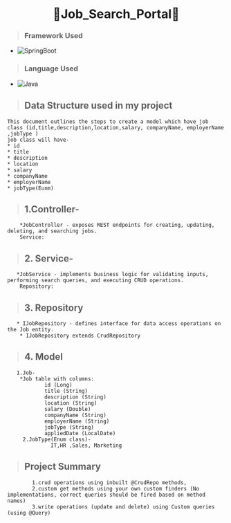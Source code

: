 
<h1 align="center"> 👤Job_Search_Portal🎉</h1>

>### Framework Used 
 * ![SpringBoot](https://img.shields.io/badge/SpringBoot-White?style=flat&logoColor=Blue)

>### Language Used
* ![Java](https://img.shields.io/badge/Java-White?style=flat&logoColor=Blue)


>## Data Structure used in my project
    This document outlines the steps to create a model which have job class (id,title,description,location,salary, companyName, employerName ,jobType )
    job class will have-
    * id
    * title
    * description
    * location
    * salary
    * companyName
    * employerName
    * jobType(Eunm)
      
>## 1.Controller-
        *JobController - exposes REST endpoints for creating, updating, deleting, and searching jobs.
        Service:
>## 2. Service-
       *JobService - implements business logic for validating inputs, performing search queries, and executing CRUD operations.
        Repository:
>## 3. Repository
       * IJobRepository - defines interface for data access operations on the Job entity.
        * IJobRepository extends CrudRepository
  
>## 4. Model
       1.Job-
        *Job table with columns:
                id (Long)
                title (String)
                description (String)
                location (String)
                salary (Double)
                companyName (String)
                employerName (String)
                jobType (String)
                appliedDate (LocalDate)
         2.JobType(Enum class)-
                  IT,HR ,Sales, Marketing
                  
>## Project Summary
            1.crud operations using inbuilt @CrudRepo methods,
            2.custom get methods using your own custom finders (No implementations, correct queries should be fired based on method names)
            3.write operations (update and delete) using Custom queries (using @Query) 
         
